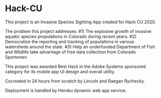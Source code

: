 # Hack-CU
This project is an Invasive Species Sighting App created for Hack CU 2020. 

The problem this project addresses:
#1) The explosive growth of invasive aquatic species propulations in Colorado during recent years.
#2) Democratize the reporting and tracking of populations in various watersheds around the state.
#3) Help an underfunded Department of Fish and Wildlife take advantage of free data collection from Colorado Sportsmen

This project was awarded Best Hack in the Adobe Systems sponsored category for its mobile app UI design and overall utility.

Cocreated in 24 hours from scratch by Lincoln and Raegan Rychecky.

Deployment is handled by Heroku dynamic web app service.
